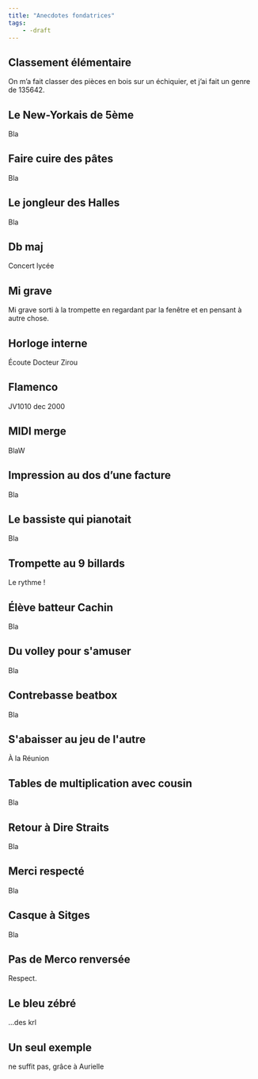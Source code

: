 ```yaml
---
title: "Anecdotes fondatrices"
tags:
    - -draft
---
```


## Classement élémentaire

On m’a fait classer des pièces en bois sur un échiquier,
et j’ai fait un genre de 135642.

## Le New-Yorkais de 5ème

Bla

## Faire cuire des pâtes

Bla

## Le jongleur des Halles

Bla

## Db maj

Concert lycée

## Mi grave

Mi grave sorti à la trompette en regardant par la fenêtre et en pensant à autre chose.

## Horloge interne

Écoute Docteur Zirou

## Flamenco

JV1010 dec 2000

## MIDI merge

BlaW
## Impression au dos d’une facture

Bla

## Le bassiste qui pianotait

Bla

## Trompette au 9 billards

 Le rythme !

## Élève batteur Cachin

Bla

## Du volley pour s'amuser

Bla

## Contrebasse beatbox

Bla

## S'abaisser au jeu de l'autre

À la Réunion

## Tables de multiplication avec cousin

Bla

## Retour à Dire Straits

Bla

## Merci respecté

Bla

## Casque à Sitges 

Bla

## Pas de Merco renversée

Respect.

## Le bleu zébré

...des krl

## Un seul exemple

ne suffit pas, grâce à Aurielle

